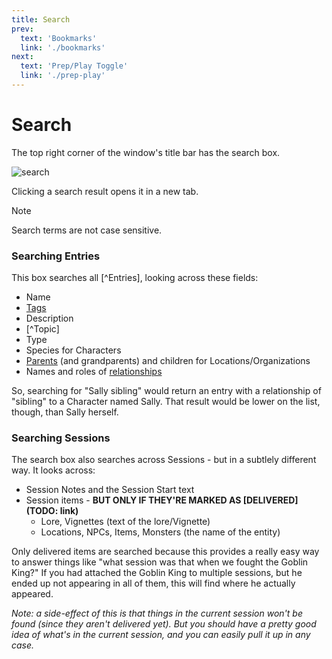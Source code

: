```yaml
---
title: Search
prev: 
  text: 'Bookmarks'
  link: './bookmarks'
next: 
  text: 'Prep/Play Toggle'
  link: './prep-play'
---
```

# Search
The top right corner of the window's title bar has the search box.

![search](/assets/images/search.webp)

Clicking a search result opens it in a new tab.

> [!NOTE]
> Search terms are not case sensitive.  

### Searching Entries
This box searches all [^Entries], looking across these fields:
* Name
* [Tags](/reference/world-building/content/entry/tags)
* Description
* [^Topic]
* Type 
* Species for Characters 
* [Parents](/reference/navigation/sidebar#hierarchies) (and grandparents) and children for Locations/Organizations
* Names and roles of [relationships](/reference/content/entry/relationships)

So, searching for "Sally sibling" would return an entry with a relationship of "sibling" to a Character named Sally.  That result would be lower on the list, though, than Sally herself.

### Searching Sessions
The search box also searches across Sessions - but in a subtlely different way.  It looks across:
* Session Notes and the Session Start text
* Session items - **BUT ONLY IF THEY'RE MARKED AS [DELIVERED](TODO: link)**
  * Lore, Vignettes (text of the lore/Vignette)
  * Locations, NPCs, Items, Monsters (the name of the entity)

Only delivered items are searched because this provides a really easy way to answer things like "what session was that when we fought the Goblin King?"  If you had attached the Goblin King to multiple sessions, but he ended up not appearing in all of them, this will find where he actually appeared.

*Note: a side-effect of this is that things in the current session won't be found (since they aren't delivered yet).  But you should have a pretty good idea of what's in the current session, and you can easily pull it up in any case.*
